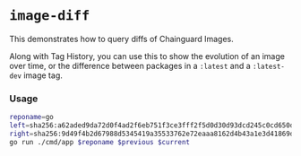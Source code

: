 # `image-diff`

This demonstrates how to query diffs of Chainguard Images.

Along with Tag History, you can use this to show the evolution of an image over time, or the difference between packages in a `:latest` and a `:latest-dev` image tag.

### Usage

```sh
reponame=go
left=sha256:a62aded9da72d0f4ad2f6eb751f3ce3fff2f5d0d30d93dcd245c0cd650d5028a  # :latest
right=sha256:9d49f4b2d67988d5345419a35533762e72eaaa8162d4b43a1e3d41869d1f845e # :latest-dev
go run ./cmd/app $reponame $previous $current
```
